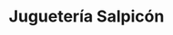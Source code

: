 ---
title: "Juguetería Salpicón"
url: /ciudad-autonoma-de-buenos-aires/jugueteria-salpicon/
shop: Spielzeug
---